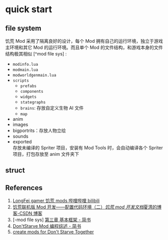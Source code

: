 # quick start

## file system

饥荒 Mod 采用了隔离良好的设计，每个 Mod 拥有自己的运行环境，独立于游戏主环境和其它 Mod 的运行环境。而且单个 Mod 的文件结构，和游戏本身的文件结构极其相似 [^mod file sys] :

- `modinfo.lua`
- `modmain.lua`
- `modworldgenmain.lua`
- `scripts`
  - `prefabs`
  - `components`
  - `widgets`
  - `stategraphs`
  - `brains`: 存放自定义生物 AI 文件
  - `map`
- anim
- images
- bigportrits：存放人物立绘
- sounds
- exported  
  存放未编译的 Spriter 项目，安装有 Mod Tools 时，会自动编译各个 Spriter 项目，打包存放至 anim 文件夹下

## struct

## References

1. [LongFei gamer 饥荒 mods 哔哩哔哩 bilibili](https://space.bilibili.com/19721091/channel/collectiondetail?sid=326445&ctype=0)
2. [饥荒联机版 Mod 开发——配置代码环境（二）*饥荒 mod 开发文档*夏湾的博客-CSDN 博客](https://blog.csdn.net/weixin_46068322/article/details/126087533?spm=1001.2014.3001.5502)
3. [-mod file sys] [第三章 基本框架 - 简书](https://www.jianshu.com/p/a9aa208eeee5)
4. [Don'tStarve Mod 编程综述 - 简书](https://www.jianshu.com/p/d7fe2d2117cd)
5. [create mods for Don't Starve Together](https://youtu.be/hkyxbU_OgeU)

